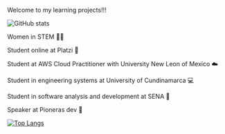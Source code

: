Welcome to my learning projects!!!

![GitHub stats](https://github-readme-stats.vercel.app/api?username=jlianacastillo&hide=contribs,prs)

Women in STEM 🙆‍♀️

Student online at Platzi 💚 

Student at AWS Cloud Practitioner with University New Leon of Mexico ☁️

Student in engineering systems at University of Cundinamarca 💻 

Student in software analysis and development at SENA 🐛

Speaker at Pioneras dev 🧡

[![Top Langs](https://github-readme-stats.vercel.app/api/top-langs/?username=jlianacastillo&layout)](https://github.com/jlianacastillo/github-readme-stats)







